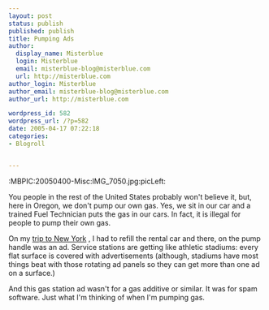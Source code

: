 ```yaml
---
layout: post
status: publish
published: publish
title: Pumping Ads
author:
  display_name: Misterblue
  login: Misterblue
  email: misterblue-blog@misterblue.com
  url: http://misterblue.com
author_login: Misterblue
author_email: misterblue-blog@misterblue.com
author_url: http://misterblue.com

wordpress_id: 582
wordpress_url: /?p=582
date: 2005-04-17 07:22:18
categories:
- Blogroll


---
```

:MBPIC:20050400-Misc:IMG_7050.jpg:picLeft:
<p>
    You people in the rest of the United States probably won't
    believe it, but, here in Oregon, we don't pump our own gas.
    Yes, we sit in our car and a trained Fuel Technician puts
    the gas in our cars.
    In fact, it is illegal for people to pump their own gas.
</p>
<p>
    On my
    <a href="http://www.misterblue.com/wwpp/archives/20050413-college-visits">trip to New York</a>
    ,
    I had to refill the rental car and there, on the pump
    handle was an ad.
    Service stations are getting like athletic stadiums:
    every flat surface is covered with advertisements
    (although, stadiums have most things beat with those
    rotating ad panels so they can get more than one
    ad on a surface.)
</p>
<p>
    And this gas station ad wasn't for a gas additive or
    similar.  It was for spam software.
    Just what I'm thinking of when I'm pumping gas.
</p>

